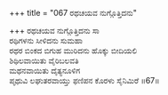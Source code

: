 +++
title = "067 ರಥಚಯವ ನುಗ್ಗೊತ್ತಿದನು"

+++
ರಥಚಯವ ನುಗ್ಗೊತ್ತಿದನು ಸಾ  
ರಥಿಗಳನು ಸೀಳಿದನು ಸುಮಹಾ   
ರಥರ ಬಿಂಕದ ಬಿಗುಹ ಮುರಿದನು ಹೊಕ್ಕು ಬೀದಿಯಲಿ  
ಶಿಥಿಲವಾಯಿತು ವೈರಿಬಲವತಿ  
ಮಥನವಾಯಿತು ದೈತ್ಯನೂಳಿಗ   
ಪೃಥುವಿ ಲಘುತರವಾಯ್ತು ಫಣಿಪನ ಕೊರಳು ಸೈನಿಮಿರೆ    ॥67॥